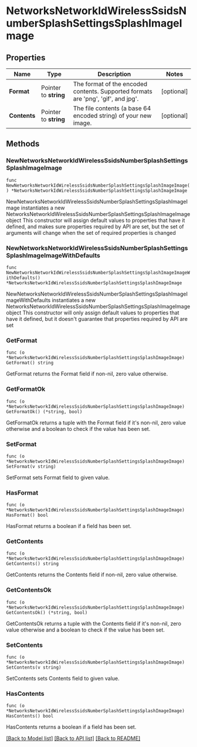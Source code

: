 # NetworksNetworkIdWirelessSsidsNumberSplashSettingsSplashImageImage

## Properties

Name | Type | Description | Notes
------------ | ------------- | ------------- | -------------
**Format** | Pointer to **string** | The format of the encoded contents. Supported formats are &#39;png&#39;, &#39;gif&#39;, and jpg&#39;. | [optional] 
**Contents** | Pointer to **string** | The file contents (a base 64 encoded string) of your new image. | [optional] 

## Methods

### NewNetworksNetworkIdWirelessSsidsNumberSplashSettingsSplashImageImage

`func NewNetworksNetworkIdWirelessSsidsNumberSplashSettingsSplashImageImage() *NetworksNetworkIdWirelessSsidsNumberSplashSettingsSplashImageImage`

NewNetworksNetworkIdWirelessSsidsNumberSplashSettingsSplashImageImage instantiates a new NetworksNetworkIdWirelessSsidsNumberSplashSettingsSplashImageImage object
This constructor will assign default values to properties that have it defined,
and makes sure properties required by API are set, but the set of arguments
will change when the set of required properties is changed

### NewNetworksNetworkIdWirelessSsidsNumberSplashSettingsSplashImageImageWithDefaults

`func NewNetworksNetworkIdWirelessSsidsNumberSplashSettingsSplashImageImageWithDefaults() *NetworksNetworkIdWirelessSsidsNumberSplashSettingsSplashImageImage`

NewNetworksNetworkIdWirelessSsidsNumberSplashSettingsSplashImageImageWithDefaults instantiates a new NetworksNetworkIdWirelessSsidsNumberSplashSettingsSplashImageImage object
This constructor will only assign default values to properties that have it defined,
but it doesn't guarantee that properties required by API are set

### GetFormat

`func (o *NetworksNetworkIdWirelessSsidsNumberSplashSettingsSplashImageImage) GetFormat() string`

GetFormat returns the Format field if non-nil, zero value otherwise.

### GetFormatOk

`func (o *NetworksNetworkIdWirelessSsidsNumberSplashSettingsSplashImageImage) GetFormatOk() (*string, bool)`

GetFormatOk returns a tuple with the Format field if it's non-nil, zero value otherwise
and a boolean to check if the value has been set.

### SetFormat

`func (o *NetworksNetworkIdWirelessSsidsNumberSplashSettingsSplashImageImage) SetFormat(v string)`

SetFormat sets Format field to given value.

### HasFormat

`func (o *NetworksNetworkIdWirelessSsidsNumberSplashSettingsSplashImageImage) HasFormat() bool`

HasFormat returns a boolean if a field has been set.

### GetContents

`func (o *NetworksNetworkIdWirelessSsidsNumberSplashSettingsSplashImageImage) GetContents() string`

GetContents returns the Contents field if non-nil, zero value otherwise.

### GetContentsOk

`func (o *NetworksNetworkIdWirelessSsidsNumberSplashSettingsSplashImageImage) GetContentsOk() (*string, bool)`

GetContentsOk returns a tuple with the Contents field if it's non-nil, zero value otherwise
and a boolean to check if the value has been set.

### SetContents

`func (o *NetworksNetworkIdWirelessSsidsNumberSplashSettingsSplashImageImage) SetContents(v string)`

SetContents sets Contents field to given value.

### HasContents

`func (o *NetworksNetworkIdWirelessSsidsNumberSplashSettingsSplashImageImage) HasContents() bool`

HasContents returns a boolean if a field has been set.


[[Back to Model list]](../README.md#documentation-for-models) [[Back to API list]](../README.md#documentation-for-api-endpoints) [[Back to README]](../README.md)


